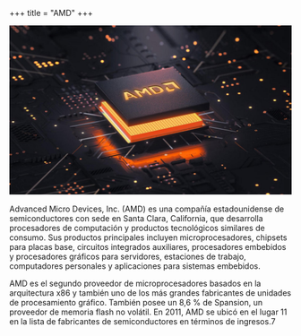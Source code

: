 +++
title = "AMD"
+++

![Example image](/AMD.jpg)

Advanced Micro Devices, Inc. (AMD) es una compañía estadounidense de semiconductores con sede en Santa Clara, California, que desarrolla procesadores de computación y productos tecnológicos similares de consumo. Sus productos principales incluyen microprocesadores, chipsets para placas base, circuitos integrados auxiliares, procesadores embebidos y procesadores gráficos para servidores, estaciones de trabajo, computadores personales y aplicaciones para sistemas embebidos.

AMD es el segundo proveedor de microprocesadores basados en la arquitectura x86 y también uno de los más grandes fabricantes de unidades de procesamiento gráfico. También posee un 8,6 % de Spansion, un proveedor de memoria flash no volátil. En 2011, AMD se ubicó en el lugar 11 en la lista de fabricantes de semiconductores en términos de ingresos.7​

